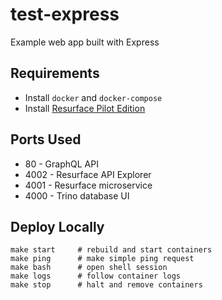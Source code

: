 # test-express
Example web app built with Express

## Requirements

* Install `docker` and `docker-compose`
* Install [Resurface Pilot Edition](https://resurface.io/pilot-installation)

## Ports Used

* 80 - GraphQL API
* 4002 - Resurface API Explorer
* 4001 - Resurface microservice
* 4000 - Trino database UI

## Deploy Locally

```
make start     # rebuild and start containers
make ping      # make simple ping request
make bash      # open shell session
make logs      # follow container logs
make stop      # halt and remove containers
```
